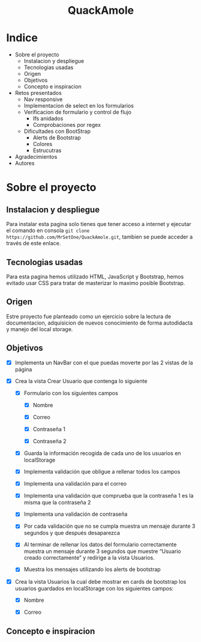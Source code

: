 # <center>QuackAmole</center>

# Indice

* Sobre el proyecto
    * Instalacion y despliegue
    * Tecnologias usadas
    * Origen
    * Objetivos
    * Concepto e inspiracion
* Retos presentados
    * Nav responsive
    * Implementacion de select en los formularios
    * Verificacion de formulario y control de flujo
        * Ifs anidados
        * Comprobaciones por regex
    * Dificultades con BootStrap
        * Alerts de Bootstrap <!-- Hay que añadir agradecimientos a German y Vanessa -->
        * Colores
        * Estrucutras
        <!-- Lo que se te ocurra -->
* Agradecimientos
* Autores

# Sobre el proyecto

## Instalacion y despliegue

<!-- FALTA SUBIR LA PAGINA A NETLIFY Y LINKEARLA -->

Para instalar esta pagina solo tienes que tener acceso a internet y ejecutar el comando en consola `git clone https://github.com/MrSetOne/QuackAmole.git`, tambien se puede acceder a través de este enlace. 

## Tecnologias usadas

Para esta pagina hemos utilizado HTML, JavaScript y Bootstrap, hemos evitado usar CSS para tratar de masterizar lo maximo posible Bootstrap.

## Origen

Estre proyecto fue planteado como un ejercicio sobre la lectura de documentacion, adquisicion de nuevos conocimiento de forma autodidacta y manejo del local storage.

## Objetivos

- [X] Implementa un NavBar con el que puedas moverte por las 2 vistas de la página

- [X] Crea la vista Crear Usuario que contenga lo siguiente

    - [X] Formulario con los siguientes campos

        - [X] Nombre

        - [X] Correo

        - [X] Contraseña 1
        
        - [X] Contraseña 2

    - [X] Guarda la información recogida de cada uno de los usuarios en localStorage

    - [X] Implementa validación que obligue a rellenar todos los campos

    - [X] Implementa una validación para el correo

    - [X] Implementa una validación que comprueba que la contraseña 1 es la misma que la contraseña 2
    
    - [X] Implementa una validación de contraseña

    - [X] Por cada validación que no se cumpla muestra un mensaje durante 3 segundos y que después desaparezca

    - [X] Al terminar de rellenar los datos del formulario correctamente muestra un mensaje durante 3 segundos que muestre “Usuario creado correctamente” y redirige a la vista Usuarios.

    - [X] Muestra los mensajes utilizando los alerts de bootstrap

- [X] Crea la vista Usuarios la cual debe mostrar en cards de bootstrap los usuarios guardados en localStorage con los siguientes campos:

    - [X] Nombre

    - [X] Correo

## Concepto e inspiracion




<!-- ## Nuesto

- [X] Select
 
- [X] Validacion de datos

- [X] Showme

- [X] Alerts de Bootstrap

- [X] Radio links nav

- [X] Testear sistema de contraseñas en NodeJs

### Extras

- [ ] Form inputs outline

- [ ] Marcado en rojo de campos vacíos -->
